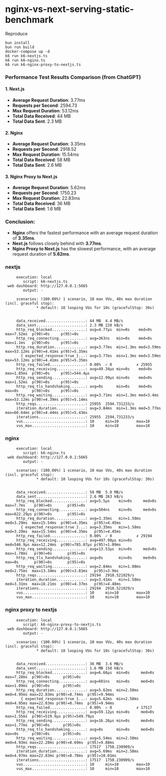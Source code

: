 # nginx-vs-next-serving-static-benchmark

Reproduce

```
bun install
bun run build
docker-compose up -d
k6 run k6-nextjs.ts
k6 run k6-nginx.ts
k6 run k6-nginx-proxy-to-nextjs.ts
```

### Performance Test Results Comparison (from ChatGPT)

#### 1. **Next.js**
- **Average Request Duration**: 3.77ms
- **Requests per Second**: 2594.73
- **Max Request Duration**: 53.12ms
- **Total Data Received**: 44 MB
- **Total Data Sent**: 2.3 MB

#### 2. **Nginx**
- **Average Request Duration**: 3.35ms
- **Requests per Second**: 2918.52
- **Max Request Duration**: 15.54ms
- **Total Data Received**: 58 MB
- **Total Data Sent**: 2.6 MB

#### 3. **Nginx Proxy to Next.js**
- **Average Request Duration**: 5.62ms
- **Requests per Second**: 1750.23
- **Max Request Duration**: 22.83ms
- **Total Data Received**: 36 MB
- **Total Data Sent**: 1.6 MB

### Conclusion:
- **Nginx** offers the fastest performance with an average request duration of **3.35ms**.
- **Next.js** follows closely behind with **3.77ms**.
- **Nginx Proxy to Next.js** has the slowest performance, with an average request duration of **5.62ms**.


### nextjs

```
     execution: local
        script: k6-nextjs.ts
 web dashboard: http://127.0.0.1:5665
        output: -

     scenarios: (100.00%) 1 scenario, 10 max VUs, 40s max duration (incl. graceful stop):
              * default: 10 looping VUs for 10s (gracefulStop: 30s)


     data_received..................: 44 MB  4.4 MB/s
     data_sent......................: 2.3 MB 228 kB/s
     http_req_blocked...............: avg=4.77µs  min=0s    med=0s     max=7.52ms  p(90)=0s     p(95)=0s
     http_req_connecting............: avg=363ns   min=0s    med=0s     max=1.1ms   p(90)=0s     p(95)=0s
     http_req_duration..............: avg=3.77ms  min=1.3ms med=3.59ms max=53.12ms p(90)=4.41ms p(95)=5.35ms
       { expected_response:true }...: avg=3.77ms  min=1.3ms med=3.59ms max=53.12ms p(90)=4.41ms p(95)=5.35ms
     http_req_failed................: 0.00%  ✓ 0           ✗ 25955
     http_req_receiving.............: avg=49.34µs min=0s    med=0s     max=1.85ms  p(90)=0s     p(95)=544.4µs
     http_req_sending...............: avg=12.99µs min=0s    med=0s     max=1.52ms  p(90)=0s     p(95)=0s
     http_req_tls_handshaking.......: avg=0s      min=0s    med=0s     max=0s      p(90)=0s     p(95)=0s
     http_req_waiting...............: avg=3.71ms  min=1.3ms med=3.4ms  max=53.12ms p(90)=4.39ms p(95)=5.14ms
     http_reqs......................: 25955  2594.731233/s
     iteration_duration.............: avg=3.84ms  min=1.3ms med=3.77ms max=60.64ms p(90)=4.44ms p(95)=5.43ms
     iterations.....................: 25955  2594.731233/s
     vus............................: 10     min=10        max=10
     vus_max........................: 10     min=10        max=10
```

### nginx

```
     execution: local
        script: k6-nginx.ts
 web dashboard: http://127.0.0.1:5665
        output: -

     scenarios: (100.00%) 1 scenario, 10 max VUs, 40s max duration (incl. graceful stop):
              * default: 10 looping VUs for 10s (gracefulStop: 30s)


     data_received..................: 58 MB  5.8 MB/s
     data_sent......................: 2.6 MB 263 kB/s
     http_req_blocked...............: avg=5.5µs    min=0s     med=0s      max=7.7ms    p(90)=0s       p(95)=0s
     http_req_connecting............: avg=504ns    min=0s     med=0s      max=622.29µs p(90)=0s       p(95)=0s
     http_req_duration..............: avg=3.35ms   min=1.58ms med=3.29ms  max=15.54ms  p(90)=4.35ms   p(95)=4.45ms
       { expected_response:true }...: avg=3.35ms   min=1.58ms med=3.29ms  max=15.54ms  p(90)=4.35ms   p(95)=4.45ms
     http_req_failed................: 0.00%  ✓ 0           ✗ 29194
     http_req_receiving.............: avg=497.98µs min=0s     med=546.9µs max=12.24ms  p(90)=785.07µs p(95)=1.09ms
     http_req_sending...............: avg=13.53µs  min=0s     med=0s      max=1.78ms   p(90)=0s       p(95)=0s
     http_req_tls_handshaking.......: avg=0s       min=0s     med=0s      max=0s       p(90)=0s       p(95)=0s
     http_req_waiting...............: avg=2.84ms   min=1.08ms med=2.75ms  max=13.34ms  p(90)=3.81ms   p(95)=3.9ms
     http_reqs......................: 29194  2918.521029/s
     iteration_duration.............: avg=3.41ms   min=1.58ms med=3.31ms  max=18.21ms  p(90)=4.37ms   p(95)=4.48ms
     iterations.....................: 29194  2918.521029/s
     vus............................: 10     min=10        max=10
     vus_max........................: 10     min=10        max=10
```

### nginx proxy to nextjs

```
     execution: local
        script: k6-nginx-proxy-to-nextjs.ts
 web dashboard: http://127.0.0.1:5665
        output: -

     scenarios: (100.00%) 1 scenario, 10 max VUs, 40s max duration (incl. graceful stop):
              * default: 10 looping VUs for 10s (gracefulStop: 30s)


     data_received..................: 36 MB  3.6 MB/s
     data_sent......................: 1.6 MB 158 kB/s
     http_req_blocked...............: avg=6.66µs  min=0s     med=0s     max=7.28ms  p(90)=0s      p(95)=0s
     http_req_connecting............: avg=601ns   min=0s     med=0s     max=1.09ms  p(90)=0s      p(95)=0s
     http_req_duration..............: avg=5.62ms  min=2.58ms med=4.95ms max=22.83ms p(90)=8.74ms  p(95)=9.94ms
       { expected_response:true }...: avg=5.62ms  min=2.58ms med=4.95ms max=22.83ms p(90)=8.74ms  p(95)=9.94ms
     http_req_failed................: 0.00%  ✓ 0           ✗ 17517
     http_req_receiving.............: avg=59.12µs min=0s     med=0s     max=1.55ms  p(90)=519.9µs p(95)=549.79µs
     http_req_sending...............: avg=16.26µs min=0s     med=0s     max=1.77ms  p(90)=0s      p(95)=0s
     http_req_tls_handshaking.......: avg=0s      min=0s     med=0s     max=0s      p(90)=0s      p(95)=0s
     http_req_waiting...............: avg=5.54ms  min=2.58ms med=4.93ms max=22.28ms p(90)=8.69ms  p(95)=9.88ms
     http_reqs......................: 17517  1750.230909/s
     iteration_duration.............: avg=5.69ms  min=2.58ms med=4.97ms max=22.83ms p(90)=8.78ms  p(95)=10.01ms
     iterations.....................: 17517  1750.230909/s
     vus............................: 10     min=10        max=10
     vus_max........................: 10     min=10        max=10
```
